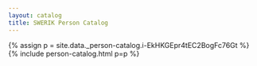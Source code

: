 ```yaml
---
layout: catalog
title: SWERIK Person Catalog
---
```

{% assign p = site.data._person-catalog.i-EkHKGEpr4tEC2BogFc76Gt %}
{% include person-catalog.html p=p %}

